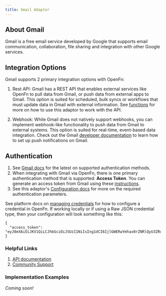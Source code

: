 ```yaml
---
title: Gmail Adaptor
---
```


## About Gmail

Gmail is a free email service developed by Google that supports email communication, collaboration, file sharing and integration with other Google services.

## Integration Options

Gmail supports 2 primary integration options with OpenFn:

1. Rest API: Gmail has a REST API that enables external services like OpenFn to pull data from Gmail, or push data from external apps to Gmail. This option is suited for scheduled, bulk syncs or workflows that must update data in Gmail with external information. See [functions](/adaptors/packages/gmail-docs) for more on how to use this adaptor to work with the API.

2. Webhook: While Gmail does not natively support webhooks, you can implement webhook-like functionality to push data from Gmail to external systems. This option is suited for real-time, event-based data integration. Check out the Gmail [developer documentation](https://developers.google.com/gmail/api/guides/push) to learn how to set up push notifications on Gmail.

## Authentication

1. See [Gmail docs](https://developers.google.com/gmail/api/auth/scopes) for the latest on supported authentication methods.
2. When integrating with Gmail via OpenFn, there is one primary authentication method that is supported: **Access Token**. You can generate an access token from Gmail using these [instructions](https://developers.google.com/identity/protocols/oauth2).
3. See this adaptor's [Configuration docs](/adaptors/packages/gmail-configuration-schema) for more on the required authentication parameters.

See platform docs on [managing credentials](/documentation/manage-projects/manage-credentials) for how to configure a credential in OpenFn. If working locally or if using a Raw JSON credential type, then your configuration will look something like this:

```
{
  "access_token": "eyJ0eXAiOiJKV1QiLCJhbGciOiJSUzI1NiIsIng1dCI6IjlGWERwYmhax0rZNRlQyU3ZRdVhoODQ2WVR3RUlCdyIsI"
}
```

### Helpful Links

1. [API documentation](https://developers.google.com/gmail/api/guides)
2. [Community Support](https://support.google.com/mail/)

### Implementation Examples

_Coming soon!_



